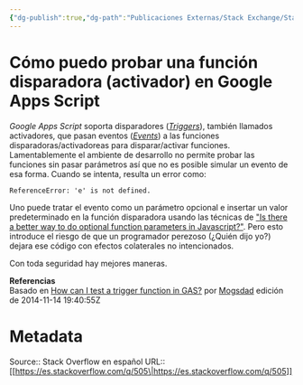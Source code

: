 ```yaml
---
{"dg-publish":true,"dg-path":"Publicaciones Externas/Stack Exchange/Stack Overflow en español/es.stackoverflow.com-505.md","permalink":"/publicaciones-externas/stack-exchange/stack-overflow-en-espanol/es-stackoverflow-com-505/","title":"Cómo puedo probar una función disparadora (activador) en Google Apps Script","hide":true,"noteIcon":"default","created":"2024-04-03T12:49:10.416-06:00","updated":"2024-04-05T16:43:48.299-06:00"}
---
```


# Cómo puedo probar una función disparadora (activador) en Google Apps Script

_Google Apps Script_ soporta disparadores ([_Triggers_][1]), también llamados activadores, que pasan eventos ([_Events_][2]) a las funciones disparadoras/activadoreas para  disparar/activar funciones. Lamentablemente el ambiente de desarrollo no permite probar las funciones sin pasar parámetros así que no es posible simular un evento de esa forma. Cuando se intenta, resulta un error como:

    ReferenceError: 'e' is not defined.

Uno puede tratar el evento como un parámetro opcional e insertar un valor predeterminado en la función disparadora usando las técnicas de ["Is there a better way to do optional function parameters in Javascript?"][3]. Pero esto introduce el riesgo de que un programador perezoso (¿Quién dijo yo?) dejara ese código con efectos colaterales no intencionados.

Con toda seguridad hay mejores maneras.


**Referencias**  
Basado en [How can I test a trigger function in GAS?](https://stackoverflow.com/q/16089041/1595451) por [Mogsdad](https://stackoverflow.com/users/1677912/mogsdad) edición de 2014-11-14 19:40:55Z


  [1]: https://developers.google.com/apps-script/understanding_triggers
  [2]: https://developers.google.com/apps-script/understanding_events
  [3]: https://stackoverflow.com/questions/148901/is-there-a-better-way-to-do-optional-function-parameters-in-javascript

# Metadata
Source:: Stack Overflow en español
URL:: [[https://es.stackoverflow.com/q/505\|https://es.stackoverflow.com/q/505]]

